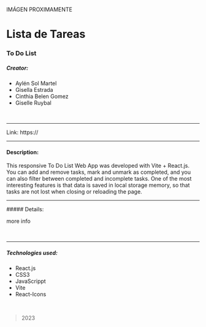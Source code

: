 IMÁGEN PROXIMAMENTE

<h1>Lista de Tareas</h1>


### To Do List

##### Creator:

- Aylén Sol Martel <br>
- Gisella Estrada <br>
- Cinthia Belen Gomez <br>
- Giselle Ruybal <br>

<br>
<hr>

Link: https://

<hr>

<h4> Description:</h4>

<p>
This responsive To Do List Web App was developed with Vite + React.js.
You can add and remove tasks, mark and unmark as completed, and you can also filter between completed and incomplete tasks. 
One of the most interesting features is that data is saved in local storage memory, so that tasks are not lost when closing or reloading the page.
</p>

<hr>
##### Details:


<p>
more info
</p>
<br>
<hr>

##### Technologies used:

- React.js
- CSS3
- JavaScrippt
- Vite
- React-Icons

<br>


> 2023

